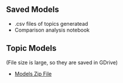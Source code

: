 ## Saved Models
- .csv files of topics generatead
- Comparison analysis notebook

## Topic Models
(File size is large, so they are saved in GDrive)
- [Models Zip File](https://drive.google.com/file/d/1zXe6x0M-9llHeSXoZrWZGwKONoTsVs-v/view?usp=sharing)
